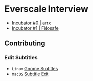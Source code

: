 # Everscale Interview

- [Incubator #0 | aerx](src/0/readme.md)
- [Incubator #1 | Fidosafe](src/1/readme.md)

## Contributing

### Edit Subtitles

- `Linux` [Gnome Subtitles](https://gnomesubtitles.org/)
- `MacOS` [Subtitle Edit](https://apps.apple.com/ru/app/subtitle-edit/id862438829?mt=12)
